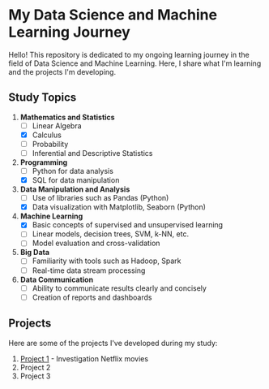 # My Data Science and Machine Learning Journey

Hello! This repository is dedicated to my ongoing learning journey in the field of Data Science and Machine Learning. Here, I share what I'm learning and the projects I'm developing.

## Study Topics

1. **Mathematics and Statistics**
   - [ ] Linear Algebra
   - [X] Calculus
   - [ ] Probability
   - [ ] Inferential and Descriptive Statistics

2. **Programming**
   - [ ] Python for data analysis
   - [X] SQL for data manipulation

3. **Data Manipulation and Analysis**
   - [ ] Use of libraries such as Pandas (Python)
   - [X] Data visualization with Matplotlib, Seaborn (Python)

4. **Machine Learning**
   - [X] Basic concepts of supervised and unsupervised learning
   - [ ] Linear models, decision trees, SVM, k-NN, etc.
   - [ ] Model evaluation and cross-validation

5. **Big Data**
   - [ ] Familiarity with tools such as Hadoop, Spark
   - [ ] Real-time data stream processing

6. **Data Communication**
   - [ ] Ability to communicate results clearly and concisely
   - [ ] Creation of reports and dashboards

## Projects

Here are some of the projects I've developed during my study:

1. [Project 1](https://github.com/flavinhojrz/investigation_Netflix_movies) - Investigation Netflix movies
2. Project 2
3. Project 3

